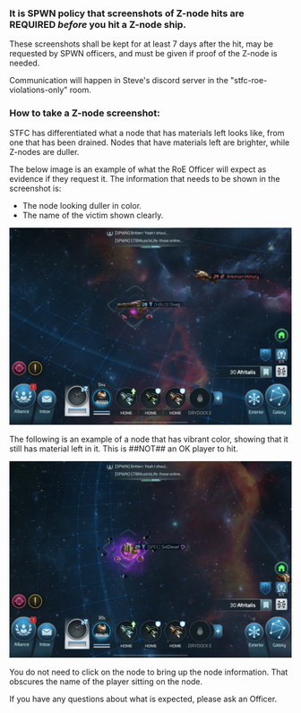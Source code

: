 ### It is SPWN policy that screenshots of Z-node hits are REQUIRED *before* you hit a Z-node ship.

These screenshots shall be kept for at least 7 days after the hit, may be requested by SPWN officers, and must be given if proof of the Z-node is needed.

Communication will happen in Steve's discord server in the "stfc-roe-violations-only" room.

### How to take a Z-node screenshot:

STFC has differentiated what a node that has materials left looks like, from one that has been drained. Nodes that have materials left are brighter, while Z-nodes are duller.

The below image is an example of what the RoE Officer will expect as evidence if they request it. The information that needs to be shown in the screenshot is:
  - The node looking duller in color.
  - The name of the victim shown clearly.

![An image of a gas node that is dull in color showing that it has been emptied.](https://github.com/KyreSPWN/SPWN/blob/main/Z-node.jpg)

The following is an example of a node that has vibrant color, showing that it still has material left in it. This is ##NOT## an OK player to hit.

![An image of a gas node that is vibrant in color showing that it still has material left in it.](https://github.com/KyreSPWN/SPWN/blob/main/ActiveNode.jpg)

You do not need to click on the node to bring up the node information. That obscures the name of the player sitting on the node.

If you have any questions about what is expected, please ask an Officer.

